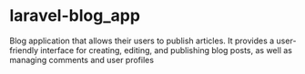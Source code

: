 # laravel-blog_app
Blog application that allows their users to publish articles. It provides a user-friendly interface for creating, editing, and publishing blog posts, as well as managing comments and user profiles
